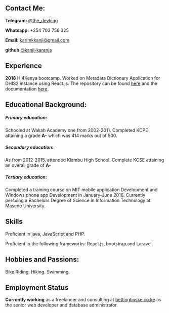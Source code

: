 ## Contact Me:
**Telegram:** [@the_devking](https://t.me/the_devking)

**Whatsapp:** +254 703 756 325

**Email:** karimkkanji@gmail.com

**github** [@kanji-karanja](https://github.com/kanji-karanja)

## Experience
**2018** HI4Kenya bootcamp. Worked on Metadata Dictionary Application for DHIS2 instance using React.js. The repository can be found [here](https://github.com/kanji-karanja/MetaDataDHIS2) and the documentation [here](https://metadatadhis2.readthedocs.io/en/latest/).

## Educational Background:
##### Primary education:
Schooled at Wakah Academy one from 2002-2011. Completed KCPE attaining a grade **A-** which was 414 marks out of 500.
##### Secondary education:
As from 2012-2015, attended Kiambu High School. Complete KCSE attaining an overall grade of **A-**
##### Tertiary education:
Completed a training course on MIT mobile application Development and Windows phone app Development in January-June 2016.
Currently persuing a Bachelors Degree of Science in Information Technology at Maseno University.

## Skills
Proficient in java, JavaScript and PHP. 

Proficient in the following frameworks: React.js, bootstrap and Laravel.

## Hobbies and Passions:
Bike Riding.
Hiking.
Swimming. 

## Employment Status
**Currently working** as a freelancer and consulting at [bettingtipske.co.ke](https://bettingtipske.co.ke) as the senior web developer and database administrator.

